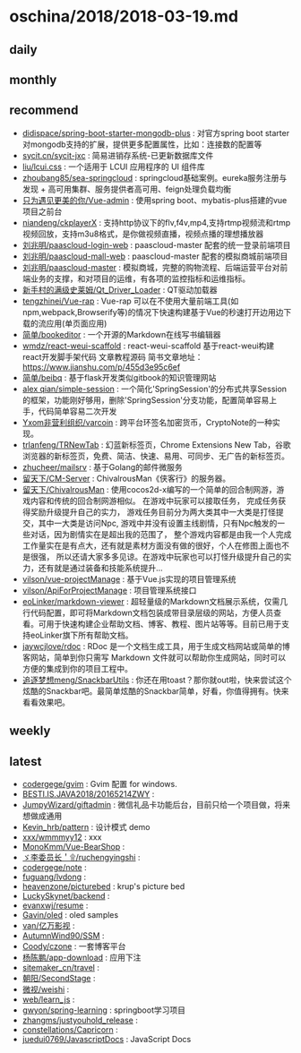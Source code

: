 # oschina/2018/2018-03-19.md



## daily



## monthly



## recommend

- [didispace/spring-boot-starter-mongodb-plus](http://git.oschina.net/didispace/spring-boot-starter-mongodb-plus) : 对官方spring boot starter对mongodb支持的扩展，提供更多配置属性，比如：连接数的配置等
- [sycit.cn/sycit-jxc](http://git.oschina.net/sycit/sycit-jxc) : 简易进销存系统-已更新数据库文件
- [liu/lcui.css](http://git.oschina.net/lc-soft/lcui.css) : 一个适用于 LCUI 应用程序的 UI 组件库
- [zhoubang85/sea-springcloud](http://git.oschina.net/zhoubang85/sea-springcloud) : springcloud基础案例。eureka服务注册与发现 + 高可用集群、服务提供者高可用、feign处理负载均衡
- [只为遇见更美的你/Vue-admin](http://git.oschina.net/chenyp/Vue-admin) : 使用spring boot、mybatis-plus搭建的vue项目之前台
- [niandeng/ckplayerX](http://git.oschina.net/niandeng/ckplayerX) : 支持http协议下的flv,f4v,mp4,支持rtmp视频流和rtmp视频回放，支持m3u8格式，是你做视频直播，视频点播的理想播放器
- [刘兆明/paascloud-login-web](http://git.oschina.net/passcloud/paascloud-login-web) : paascloud-master 配套的统一登录前端项目
- [刘兆明/paascloud-mall-web](http://git.oschina.net/passcloud/paascloud-mall-web) : paascloud-master 配套的模拟商城前端项目
- [刘兆明/paascloud-master](http://git.oschina.net/passcloud/paascloud-master) : 模拟商城，完整的购物流程、后端运营平台对前端业务的支撑，和对项目的运维，有各项的监控指标和运维指标。
- [新手村的满级史莱姆/Qt_Driver_Loader](http://git.oschina.net/ockdieso/Qt_Driver_Loader) : QT驱动加载器
- [tengzhinei/Vue-rap](http://git.oschina.net/tengzhinei/Vue-rap) : Vue-rap 可以在不使用大量前端工具(如npm,webpack,Browserify等)的情况下快速构建基于Vue的秒速打开边用边下载的流应用(单页面应用)
- [简单/bookeditor](http://git.oschina.net/beibq/bookeditor) : 一个开源的Markdown在线写书编辑器
- [wmdz/react-weui-scaffold](http://git.oschina.net/wmdzkey/react-weui-scaffold) : react-weui-scaffold 基于react-weui构建react开发脚手架代码 文章教程源码 简书文章地址：https://www.jianshu.com/p/455d3e95c6ef
- [简单/beibq](http://git.oschina.net/beibq/beibq) : 基于flask开发类似gitbook的知识管理网站
- [alex qian/simple-session](http://git.oschina.net/alexqdjay/simple-session) : 一个简化'SpringSession'的分布式共享Session的框架，功能刚好够用，删除'SpringSession'分支功能，配置简单容易上手，代码简单容易二次开发
- [Yxom非营利组织/varcoin](http://git.oschina.net/yxom-fylzz/varcoin) : 跨平台环签名加密货币，CryptoNote的一种实现。
- [trlanfeng/TRNewTab](http://git.oschina.net/trlanfeng/TRNewTab) : 幻蓝新标签页，Chrome Extensions New Tab，谷歌浏览器的新标签页，免费、简洁、快速、易用、可同步、无广告的新标签页。
- [zhucheer/mailsrv](http://git.oschina.net/zhucheer/mailsrv) : 基于Golang的邮件微服务
- [留天下/CM-Server](http://git.oschina.net/lsylovews/CM-Server) : ChivalrousMan《侠客行》的服务器。
- [留天下/ChivalrousMan](http://git.oschina.net/lsylovews/ChivalrousMan) : 使用cocos2d-x编写的一个简单的回合制网游，游戏内容和传统的回合制网游相似。 在游戏中玩家可以接取任务， 完成任务获得奖励升级提升自己的实力， 游戏任务目前分为两大类其中一大类是打怪提交，其中一大类是访问Npc, 游戏中并没有设置主线剧情，只有Npc触发的一些对话，因为剧情实在是超出我的范围了， 整个游戏内容都是由我一个人完成工作量实在是有点大，还有就是素材方面没有做的很好，个人在修图上面也不是很强， 所以还请大家多多见谅。在游戏中玩家也可以打怪升级提升自己的实力，还有就是通过装备和技能系统提升...
- [vilson/vue-projectManage](http://git.oschina.net/vilson/vue-projectManage) : 基于Vue.js实现的项目管理系统
- [vilson/ApiForProjectManage](http://git.oschina.net/vilson/ApiForProjectManage) : 项目管理系统接口
- [eoLinker/markdown-viewer](http://git.oschina.net/eoLinker-API-Management/markdown-viewer) : 超轻量级的Markdown文档展示系统，仅需几行代码配置，即可将Markdown文档包装成带目录层级的网站，方便人员查看。可用于快速构建企业帮助文档、博客、教程、图片站等等。目前已用于支持eoLinker旗下所有帮助文档。
- [jaywcjlove/rdoc](http://git.oschina.net/jaywcjlove/rdoc) : RDoc 是一个文档生成工具，用于生成文档网站或简单的博客网站，简单到你只需写 Markdown 文件就可以帮助你生成网站，同时可以方便的集成到你的项目工程中。
- [追逐梦想meng/SnackbarUtils](http://git.oschina.net/mengpeng920223/SnackbarUtils) : 你还在用toast？那你就out啦，快来尝试这个炫酷的Snackbar吧。最简单炫酷的Snackbar简单，好看，你值得拥有。快来看看效果吧。


## weekly



## latest

- [codergege/gvim](http://git.oschina.net/codergege/gvim) : Gvim 配置 for windows.
- [BESTI.IS.JAVA2018/20165214ZWY](http://git.oschina.net/BESTI-IS-JAVA-2018/20165214ZWY) : 
- [JumpyWizard/giftadmin](http://git.oschina.net/JumpyWizard/giftadmin) : 微信礼品卡功能后台，目前只给一个项目做，将来想做成通用
- [Kevin_hrb/pattern](http://git.oschina.net/Kevin_hrb/pattern) : 设计模式 demo
- [xxx/wmmmyy12](http://git.oschina.net/xxx9012/wmmmyy12) : xxx
- [MonoKmm/Vue-BearShop](http://git.oschina.net/monokmm/Vue-BearShop) : 
- [ゞ李委员长＇۩/ruchengyingshi](http://git.oschina.net/rc52/ruchengyingshi) : 
- [codergege/note](http://git.oschina.net/codergege/note) : 
- [fuguang/lvdong](http://git.oschina.net/ban_fuguang/lvdong) : 
- [heavenzone/picturebed](http://git.oschina.net/heavenzone/picturebed) : krup's picture bed
- [LuckySkynet/backend](http://git.oschina.net/LuckySkynet/backend) : 
- [evanxwj/resume](http://git.oschina.net/evanxwj/resume) : 
- [Gavin/oled](http://git.oschina.net/kmalloc8/oled) : oled samples
- [van/亿万影视](http://git.oschina.net/van1/hundreds88888) : 
- [AutumnWind90/SSM](http://git.oschina.net/yangpeng90/SSM) : 
- [Coody/czone](http://git.oschina.net/coodyer/czone) : 一套博客平台
- [杨陈鹏/app-download](http://git.oschina.net/arpeng/app-download) : 应用下注
- [sitemaker_cn/travel](http://git.oschina.net/sitemaker_cn/travel) : 
- [朝阳/SecondStage](http://git.oschina.net/scy1/SecondStage) : 
- [微视/weishi](http://git.oschina.net/TeJSankng/weishi) : 
- [web/learn_js](http://git.oschina.net/learn_web/learn_js) : 
- [gwyon/spring-learning](http://git.oschina.net/gwyon/spring) : springboot学习项目
- [zhangms/justyouhold_release](http://git.oschina.net/zhangms_590/justyouhold_release) : 
- [constellations/Capricorn](http://git.oschina.net/constellations/Capricorn) : 
- [juedui0769/JavascriptDocs](http://git.oschina.net/juedui0769/JavascriptDocs) : JavaScript Docs